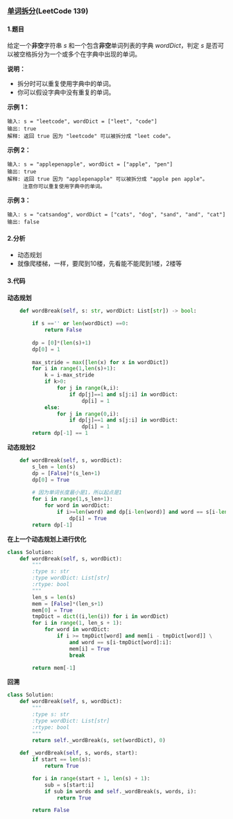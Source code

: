 ### [单词拆分](https://leetcode-cn.com/problems/word-break/)(LeetCode 139)

#### 1.题目

给定一个**非空**字符串 *s* 和一个包含**非空**单词列表的字典 *wordDict*，判定 *s* 是否可以被空格拆分为一个或多个在字典中出现的单词。

**说明：**

- 拆分时可以重复使用字典中的单词。
- 你可以假设字典中没有重复的单词。

**示例 1：**

```
输入: s = "leetcode", wordDict = ["leet", "code"]
输出: true
解释: 返回 true 因为 "leetcode" 可以被拆分成 "leet code"。
```

**示例 2：**

```
输入: s = "applepenapple", wordDict = ["apple", "pen"]
输出: true
解释: 返回 true 因为 "applepenapple" 可以被拆分成 "apple pen apple"。
     注意你可以重复使用字典中的单词。
```

**示例 3：**

```
输入: s = "catsandog", wordDict = ["cats", "dog", "sand", "and", "cat"]
输出: false
```

#### 2.分析

- 动态规划
- 就像爬楼梯，一样，要爬到10楼，先看能不能爬到1楼，2楼等

#### 3.代码

**动态规划**

```python
    def wordBreak(self, s: str, wordDict: List[str]) -> bool:
        
        if s =='' or len(wordDict) ==0:
            return False
        
        dp = [0]*(len(s)+1)
        dp[0] = 1
        
        max_stride = max([len(x) for x in wordDict])
        for i in range(1,len(s)+1):
            k = i-max_stride
            if k>0:
                for j in range(k,i):
                    if dp[j]==1 and s[j:i] in wordDict:
                        dp[i] = 1
            else:
                for j in range(0,i):
                    if dp[j]==1 and s[j:i] in wordDict:
                        dp[i] = 1
        return dp[-1] == 1
```

**动态规划2**

```python
    def wordBreak(self, s, wordDict):
        s_len = len(s)
        dp = [False]*(s_len+1)
        dp[0] = True
        
        # 因为单词长度最小是1，所以起点是1
        for i in range(1,s_len+1):
            for word in wordDict:
                if i>=len(word) and dp[i-len(word)] and word == s[i-len(word):i]:
                    dp[i] = True
        return dp[-1]
```

**在上一个动态规划上进行优化**

```python
class Solution:
    def wordBreak(self, s, wordDict):
        """
        :type s: str
        :type wordDict: List[str]
        :rtype: bool
        """
        len_s = len(s)
        mem = [False]*(len_s+1)
        mem[0] = True
        tmpDict = dict((i,len(i)) for i in wordDict)
        for i in range(1, len_s + 1):
            for word in wordDict:
                if i >= tmpDict[word] and mem[i - tmpDict[word]] \
                	and word == s[i-tmpDict[word]:i]:
                    mem[i] = True
                    break

        return mem[-1]
```

**回溯**

```python
class Solution:
    def wordBreak(self, s, wordDict):
        """
        :type s: str
        :type wordDict: List[str]
        :rtype: bool
        """
        return self._wordBreak(s, set(wordDict), 0)
        
    def _wordBreak(self, s, words, start):
        if start == len(s):
            return True

        for i in range(start + 1, len(s) + 1):
            sub = s[start:i]
            if sub in words and self._wordBreak(s, words, i):
                return True

        return False
```

